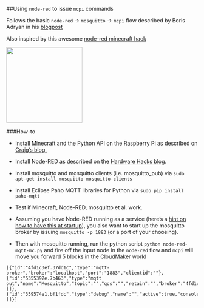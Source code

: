 ##Using `node-red` to issue `mcpi` commands


Follows the basic `node-red` -> `mosquitto` -> `mcpi` flow described by 
Boris Adryan in his [blogpost](http://logic.sysbiol.cam.ac.uk/?p=1499)

Also inspired by this awesome [node-red minecraft hack](https://utbrudd.bouvet.no/2014/03/10/an-internet-of-things-demo-using-raspberry-pi-arduino-minecraft-and-mqtt/)

<img src="https://utbrudd.bouvet.no/wp-content/uploads/2014/03/Skjermbilde-2014-03-08-kl.-20.34.01-1024x657.png" width="200">

###How-to

 * Install Minecraft and the Python API on the Raspberry Pi as described on [Craig’s blog.](https://arghbox.wordpress.com/2013/06/16/minecraft-pi-api-setting-up/)
 * Install Node-RED as described on the [Hardware Hacks blog](http://c-mobberley.com/wordpress/2013/10/03/raspberry-pi-hosting-node-red-take-the-crap-out-of-developing-automation-the-internet-of-things-iot/).
 * Install mosquitto and mosquitto clients (i.e. mosquitto_pub) via `sudo apt-get install mosquitto mosquitto-clients`
 * Install Eclipse Paho MQTT libraries for Python via `sudo pip install paho-mqtt` 
 * Test if Minecraft, Node-RED, mosquitto et al. work.

 * Assuming you have Node-RED running as a service (here’s a [hint on how to have this at startup](http://c-mobberley.com/wordpress/2014/01/12/raspberry-pi-node-red-startstoprestart-script/)), you also want to start up the mosquitto broker by issuing `mosquitto -p 1883` (or a port of your choosing).

 * Then with mosquitto running, run the python script `python node-red-mqtt-mc.py` and fire off the input node in the `node-red` flow and `mcpi` will move you forward 5 blocks in the CloudMaker world

```
[{"id":"4fd1c3ef.37dd1c","type":"mqtt-broker","broker":"localhost","port":"1883","clientid":""},{"id":"5355392e.7b463","type":"mqtt out","name":"Mosquitto","topic":"","qos":"","retain":"","broker":"4fd1c3ef.37dd1c","x":391,"y":260,"z":"e7f395ce.584028","wires":[]},{"id":"359574e1.bf1fdc","type":"debug","name":"","active":true,"console":"false","complete":"true","x":385,"y":162,"z":"e7f395ce.584028","wires":[]}]
```
